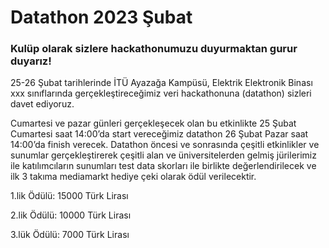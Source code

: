# Datathon 2023 Şubat

### Kulüp olarak sizlere hackathonumuzu duyurmaktan gurur duyarız!

25-26 Şubat tarihlerinde İTÜ Ayazağa Kampüsü, Elektrik Elektronik Binası xxx sınıflarında gerçekleştireceğimiz veri hackathonuna (datathon) sizleri davet ediyoruz.

Cumartesi ve pazar günleri gerçekleşecek olan bu etkinlikte 25 Şubat Cumartesi saat 14:00’da start vereceğimiz datathon 26 Şubat Pazar saat 14:00’da finish verecek. Datathon öncesi ve sonrasında çeşitli etkinlikler ve sunumlar gerçekleştirerek çeşitli alan ve üniversitelerden gelmiş jürilerimiz ile katılımcıların sunumları test data skorları ile birlikte değerlendirilecek ve ilk 3 takıma mediamarkt hediye çeki olarak ödül verilecektir. 

<aside>
1.lik Ödülü: 15000 Türk Lirası
  
2.lik Ödülü: 10000 Türk Lirası
  
3.lük Ödülü: 7000 Türk Lirası

</aside>

